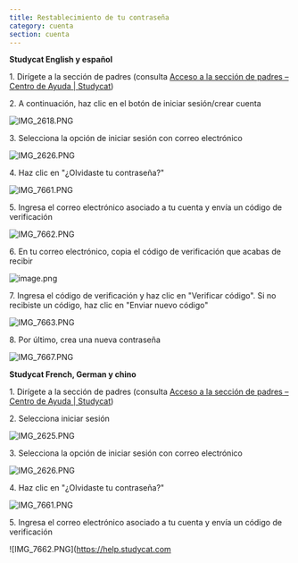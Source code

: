```yaml
---
title: Restablecimiento de tu contraseña
category: cuenta
section: cuenta
---
```


**Studycat English y español**

1\. Dirígete a la sección de padres (consulta [Acceso a la sección de padres – Centro de Ayuda \| Studycat](https://help.studycat.com/hc/en-us/articles/34518228622105/preview/eyJhbGciOiJIUzI1NiJ9.eyJpZCI6MzQ1MTgyMjg2MjIxMDUsImV4cCI6MTcyMDQxMjU1MX0.8DEe5gqzcwGhn9YtGOdFZJbwEjnL1d_JV4GHmWuDeF8))

2\. A continuación, haz clic en el botón de iniciar sesión/crear cuenta

![IMG_2618.PNG](https://help.studycat.com/hc/article_attachments/34482878992025)

3\. Selecciona la opción de iniciar sesión con correo electrónico

![IMG_2626.PNG](https://help.studycat.com/hc/article_attachments/34482878995737)

4\. Haz clic en "¿Olvidaste tu contraseña?"

![IMG_7661.PNG](https://help.studycat.com/hc/article_attachments/34469007160729)

5\. Ingresa el correo electrónico asociado a tu cuenta y envía un código de verificación

![IMG_7662.PNG](https://help.studycat.com/hc/article_attachments/34469007168281)

6\. En tu correo electrónico, copia el código de verificación que acabas de recibir

![image.png](https://help.studycat.com/hc/article_attachments/34469007171481)

7\. Ingresa el código de verificación y haz clic en "Verificar código". Si no recibiste un código, haz clic en "Enviar nuevo código"

![IMG_7663.PNG](https://help.studycat.com/hc/article_attachments/34469007173273)

8\. Por último, crea una nueva contraseña

![IMG_7667.PNG](https://help.studycat.com/hc/article_attachments/34469053229337)


**Studycat French, German y chino**

1\. Dirígete a la sección de padres (consulta [Acceso a la sección de padres – Centro de Ayuda \| Studycat](https://help.studycat.com/hc/en-us/articles/34518228622105/preview/eyJhbGciOiJIUzI1NiJ9.eyJpZCI6MzQ1MTgyMjg2MjIxMDUsImV4cCI6MTcyMDQxMjU1MX0.8DEe5gqzcwGhn9YtGOdFZJbwEjnL1d_JV4GHmWuDeF8))

2\. Selecciona iniciar sesión

![IMG_2625.PNG](https://help.studycat.com/hc/article_attachments/34482879039257)

3\. Selecciona la opción de iniciar sesión con correo electrónico

![IMG_2626.PNG](https://help.studycat.com/hc/article_attachments/34482878995737)

4\. Haz clic en "¿Olvidaste tu contraseña?"

![IMG_7661.PNG](https://help.studycat.com/hc/article_attachments/34469007160729)

5\. Ingresa el correo electrónico asociado a tu cuenta y envía un código de verificación

![IMG_7662.PNG](https://help.studycat.com